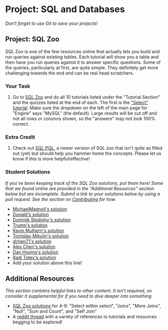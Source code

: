 # Project: SQL and Databases
<!-- *Estimated Time: 5-10 hrs* -->

*Don't forget to use Git to save your projects!*

## Project: SQL Zoo

SQL Zoo is one of the few resources online that actually lets you build and run queries against existing tables.  Each tutorial will show you a table and then have you run queries against it to answer specific questions.  Some of the queries, particularly at first, are quite simple.  They definitely get more challenging towards the end and can be real head scratchers.

### Your Task

1. Go to [SQL Zoo](http://sqlzoo.net/wiki/Main_Page) and do all 10 tutorials listed under the "Tutorial Section" and the quizzes listed at the end of each.  The first is the ["Select" tutorial](http://sqlzoo.net/wiki/SELECT_basics).  Make sure the dropdown on the left of the main page for "Engine" says "MySQL" (the default).  Large results will be cut off and not all rows or columns shown, so the "answers" may not look 100% correct.

### Extra Credit

1. Check out [SQL PQL](http://sql-pql.com), a newer version of SQL zoo that isn't quite as filled out (yet) but should help you hammer home the concepts.  Please let us know if this is more helpful/effective!

### Student Solutions

*If you've been keeping track of the SQL Zoo solutions, put them here! Some that we found online are provided in the "Additional Resources" section below but are incomplete.  Submit a link to your solutions below by using a pull request.  See the section on [Contributing](http://github.com/TheOdinProject/curriculum/blob/master/contributing.md) for how.*

* [MichaelMagnoli's solution](https://github.com/MichaelMagnoli/Web-Dev-Projects/tree/master/The%20Odin%20Project/Ruby%20on%20Rails/SQL%20Zoo)
* [Donald's solution](https://github.com/donaldali/odin-rails/tree/master/project_sql)
* [Dominik Stodolny's solution](https://github.com/dstodolny/sql_zoo)
* [Trump's solution](https://github.com/trump812/sql_tutorial)
* [Kevin Mulhern's solution](https://github.com/KevinMulhern/sql_and_databases)
* [Tomislav Mikulin's solution](https://github.com/MrKindle85/SQLZOO)
* [dchen71's solution](https://github.com/dchen71/the_odin_project/tree/master/Rails/SQLZOO)
* [Alex Chen's solution](https://github.com/Chenzilla/SQL_Zoo)
* [Dan Hoying's solution](https://github.com/danhoying/sql_and_databases)
* [Radi Totev's solution](https://github.com/raditotev/sqlzoo-solutions)
* Add your solution above this line!


## Additional Resources

*This section contains helpful links to other content. It isn't required, so consider it supplemental for if you need to dive deeper into something*


* [SQL Zoo solutions](https://djamler.wordpress.com/category/databases/sqlzoo/) for 4-9: "Select within select", "Joins", "More Joins", "Null", "Sum and Count", and "Self Join"
* A [reddit thread](http://www.reddit.com/r/learnprogramming/comments/1a58sb/looking_for_good_resources_to_learn_sql/) with a variety of references to tutorials and resources begging to be explored!
